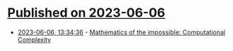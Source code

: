 # [Published on 2023-06-06](index.md)

* [2023-06-06, 13:34:36](https://lobste.rs/s/ztumuz/mathematics_impossible_computational) - [Mathematics of the impossible: Computational Complexity](https://www.ccs.neu.edu/home/viola/papers/moti.pdf)
